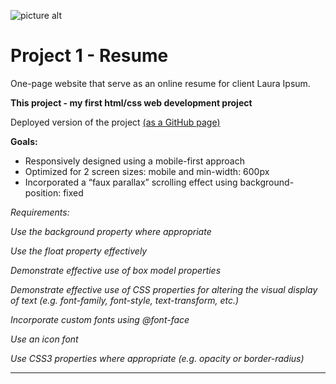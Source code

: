 ![picture alt](http://www.redacademy.com/drive/themes/redacademy/assets/svg/red-new.svg "RED Academy")

# Project 1 - Resume

One-page website that serve as an online resume for client Laura Ipsum.

**This project - my first html/css web development project**

Deployed version of the project [(as a GitHub page)](http://katrinagd.github.io/p1-resume/) 

**Goals:**
* Responsively designed using a mobile-first approach
* Optimized for 2 screen sizes: mobile and min-width: 600px
* Incorporated a “faux parallax” scrolling effect using background-position: fixed



 _Requirements:_

_Use the background property where appropriate_

_Use the float property effectively_

_Demonstrate effective use of box model properties_

_Demonstrate effective use of CSS properties for altering the visual display of text (e.g. font-family, font-style, text-transform, etc.)_

_Incorporate custom fonts using @font-face_

_Use an icon font_

_Use CSS3 properties where appropriate (e.g. opacity or border-radius)_
- - - -